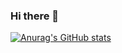 ### Hi there 👋
[![Anurag's GitHub stats](https://github-readme-stats.vercel.app/api?username=Jye10032&rank_icon=true&&theme=transparent)](https://github.com/anuraghazra/github-readme-stats)

<!--
**Jye10032/Jye10032** is a ✨ _special_ ✨ repository because its `README.md` (this file) appears on your GitHub profile.

Here are some ideas to get you started:

- 🔭 I’m currently working on ...
- 🌱 I’m currently learning ...
- 👯 I’m looking to collaborate on ...
- 🤔 I’m looking for help with ...
- 💬 Ask me about ...
- 📫 How to reach me: ...
- 😄 Pronouns: ...
- ⚡ Fun fact: ...
-->
